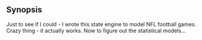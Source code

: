 ## Synopsis

Just to see if I could - I wrote this state engine to model NFL football games.  Crazy thing - it actually works.  Now to figure out the statistical models...
